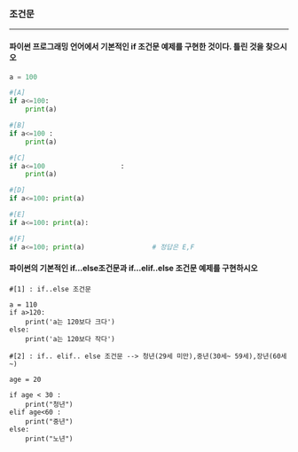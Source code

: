 ### 조건문

------

#### 파이썬 프로그래밍 언어에서 기본적인 if 조건문 예제를 구현한 것이다. 틀린 것을 찾으시오

```python
a = 100

#[A]
if a<=100:
	print(a)

#[B]
if a<=100 :
	print(a)

#[C]
if a<=100                   :
	print(a)

#[D]
if a<=100: print(a)

#[E]
if a<=100: print(a):

#[F]
if a<=100; print(a)                 # 정답은 E,F
```



#### 파이썬의 기본적인 if...else조건문과 if...elif..else 조건문 예제를 구현하시오

```
#[1] : if..else 조건문

a = 110
if a>120: 
	print('a는 120보다 크다')
else:
	print('a는 120보다 작다')
	
#[2] : if.. elif.. else 조건문 --> 청년(29세 미만),중년(30세~ 59세),장년(60세~)

age = 20

if age < 30 :
	print("청년")
elif age<60 :
	print("중년")
else:
	print("노년")

```

